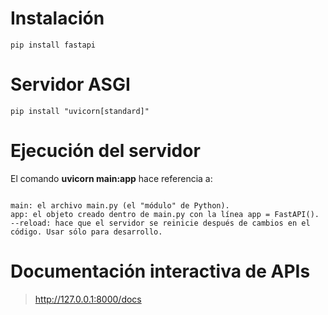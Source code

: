 # Instalación

```
pip install fastapi
```

# Servidor ASGI

```
pip install "uvicorn[standard]"
```

# Ejecución del servidor

El comando **uvicorn main:app** hace referencia a:

```

main: el archivo main.py (el "módulo" de Python).
app: el objeto creado dentro de main.py con la línea app = FastAPI().
--reload: hace que el servidor se reinicie después de cambios en el código. Usar sólo para desarrollo.
```

# Documentación interactiva de APIs

> http://127.0.0.1:8000/docs
